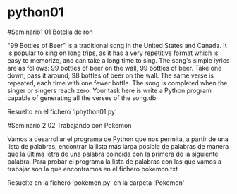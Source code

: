 # python01
#Seminario1
01 Botella de ron

"99 Bottles of Beer" is a traditional song in the United States and Canada. It is popular to sing
on long trips, as it has a very repetitive format which is easy to memorize, and can take a long
time to sing. The song's simple lyrics are as follows:
99 bottles of beer on the wall, 99 bottles of beer.
Take one down, pass it around, 98 bottles of beer on the wall.
The same verse is repeated, each time with one fewer bottle. The song is completed when
the singer or singers reach zero.
Your task here is write a Python program capable of generating all the verses of the song.db

Resuelto en el fichero 'iphython01.py'

#Seminario 2
02 Trabajando con Pokemon

Vamos a desarrollar el programa de Python que nos permita, a partir de una lista de
palabras, encontrar la lista más larga posible de palabras de manera que la última letra de
una palabra coincida con la primera de la siguiente palabra. Para probar el programa la lista
de palabras con las que vamos a trabajar son la que encontramos en el fichero pokemon.txt

Resuelto en la fichero 'pokemon.py' en la carpeta 'Pokemon'
